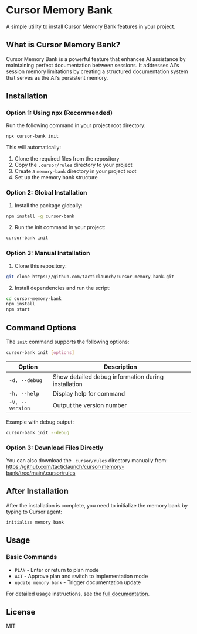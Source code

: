 # Cursor Memory Bank

A simple utility to install Cursor Memory Bank features in your project.

## What is Cursor Memory Bank?

Cursor Memory Bank is a powerful feature that enhances AI assistance by maintaining perfect documentation between sessions. It addresses AI's session memory limitations by creating a structured documentation system that serves as the AI's persistent memory.

## Installation

### Option 1: Using npx (Recommended)

Run the following command in your project root directory:

```bash
npx cursor-bank init
```

This will automatically:
1. Clone the required files from the repository
2. Copy the `.cursor/rules` directory to your project
3. Create a `memory-bank` directory in your project root
4. Set up the memory bank structure

### Option 2: Global Installation

1. Install the package globally:

```bash
npm install -g cursor-bank
```

2. Run the init command in your project:

```bash
cursor-bank init
```

### Option 3: Manual Installation

1. Clone this repository:

```bash
git clone https://github.com/tacticlaunch/cursor-memory-bank.git
```

2. Install dependencies and run the script:

```bash
cd cursor-memory-bank
npm install
npm start
```

## Command Options

The `init` command supports the following options:

```bash
cursor-bank init [options]
```

| Option | Description |
|--------|-------------|
| `-d, --debug` | Show detailed debug information during installation |
| `-h, --help` | Display help for command |
| `-V, --version` | Output the version number |

Example with debug output:
```bash
cursor-bank init --debug
```

### Option 3: Download Files Directly

You can also download the `.cursor/rules` directory manually from:
https://github.com/tacticlaunch/cursor-memory-bank/tree/main/.cursor/rules

## After Installation

After the installation is complete, you need to initialize the memory bank by typing to Cursor agent:
```
initialize memory bank
```

## Usage

### Basic Commands

- `PLAN` - Enter or return to plan mode
- `ACT` - Approve plan and switch to implementation mode
- `update memory bank` - Trigger documentation update

For detailed usage instructions, see the [full documentation](https://github.com/tacticlaunch/cursor-memory-bank).

## License

MIT
